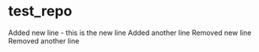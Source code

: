 # test_repo
Added new line - this is the new line
Added another line
Removed new line
Removed another line
